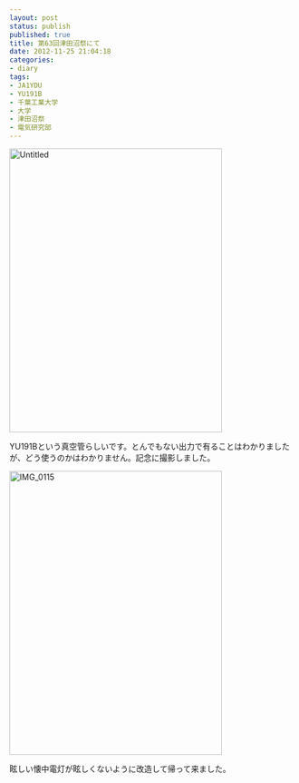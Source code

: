 ```yaml
---
layout: post
status: publish
published: true
title: 第63回津田沼祭にて
date: 2012-11-25 21:04:18
categories:
- diary
tags:
- JA1YDU
- YU191B
- 千葉工業大学
- 大学
- 津田沼祭
- 電気研究部
---
```

<a title="Untitled by Ishida_Junichi, on Flickr" href="http://www.flickr.com/photos/jun_/8217001280/"><img class="alignleft" src="http://farm9.staticflickr.com/8070/8217001280_990811af3c.jpg" alt="Untitled" width="375" height="500" /></a>

YU191Bという真空管らしいです。とんでもない出力で有ることはわかりましたが、どう使うのかはわかりません。記念に撮影しました。

<a href="http://www.flickr.com/photos/jun_/8215947143/" title="IMG_0115 by Ishida_Junichi, on Flickr"><img src="http://farm9.staticflickr.com/8064/8215947143_38f2b99289.jpg" width="375" height="500" alt="IMG_0115"></a>

眩しい懐中電灯が眩しくないように改造して帰って来ました。
